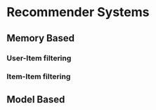 # Recommender Systems
## Memory Based
### User-Item filtering
### Item-Item filtering

## Model Based
